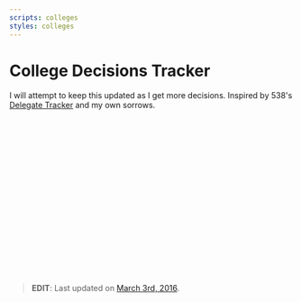 ```yaml
---
scripts: colleges
styles: colleges
---
```


# College Decisions Tracker

I will attempt to keep this updated as I get more decisions.
Inspired by 538's [Delegate Tracker][delegate-tracker] and my own sorrows.

<svg id="viz" width="720" height="400"></svg>

<div class="edit">

> __EDIT__: Last updated on [March 3rd, 2016][last-commit].

</div>

[delegate-tracker]: http://projects.fivethirtyeight.com/election-2016/delegate-targets/
[last-commit]: https://github.com/gratimax/gratimax.github.io/commit/3c763d440b47f1f4d19e1191ef41e93a7f2eb2fd